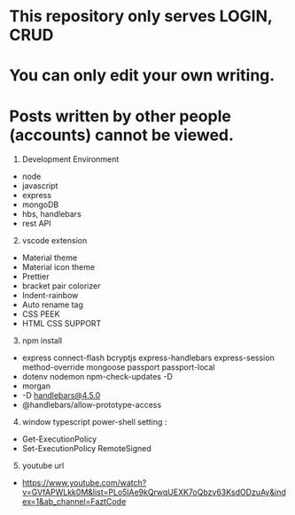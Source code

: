 # This repository only serves LOGIN, CRUD
# You can only edit your own writing.
# Posts written by other people (accounts) cannot be viewed.

1. Development Environment
- node
- javascript
- express
- mongoDB
- hbs, handlebars
- rest API

2. vscode extension
- Material theme
- Material icon theme
- Prettier
- bracket pair colorizer
- Indent-rainbow
- Auto rename tag
- CSS PEEK
- HTML CSS SUPPORT

3. npm install
- express connect-flash bcryptjs express-handlebars express-session method-override mongoose passport passport-local
- dotenv nodemon npm-check-updates -D
- morgan
- -D handlebars@4.5.0
- @handlebars/allow-prototype-access

4. window typescript power-shell setting :
- Get-ExecutionPolicy
- Set-ExecutionPolicy RemoteSigned

5. youtube url
- https://www.youtube.com/watch?v=GVfAPWLkk0M&list=PLo5lAe9kQrwqUEXK7oQbzv63KsdODzuAy&index=1&ab_channel=FaztCode